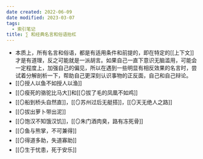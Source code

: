 ```yaml
---
date created: 2022-06-09
date modified: 2023-03-07
tags:
  - 索引笔记
title: ∑ 和经典名言和俗语抬杠
---
```

- 本质上，所有名言和俗语，都是有适用条件和前提的，即在特定的[[上下文]]才是有道理，反之可能就是一派胡言。如果自己一直下意识无脑滥用，可能会一定程度上，加强自己的偏见，所以在遇到一些明显有相反效果的名言时，尝试着分解剖析一下，帮助自己更深刻认识事物的正反面，自己和自己辩论。
- [[🪞授人以鱼不如授人以渔]]
- [[🪞瘦死的骆驼比马大]]和[[🪞拔了毛的凤凰不如鸡]]
- [[🪞船到桥头自然直]]，[[🪞苏州过后无艇搭]]，[[🪞天无绝人之路]]
- [[🪞拔出萝卜带出泥]]
- [[🪞饱汉不知饿汉饥]]，[[🪞朱门酒肉臭，路有冻死骨]]
- [[🪞鱼与熊掌，不可兼得]]
- [[🪞得道多助，失道寡助]]
- [[🪞生于忧患，死于安乐]]
